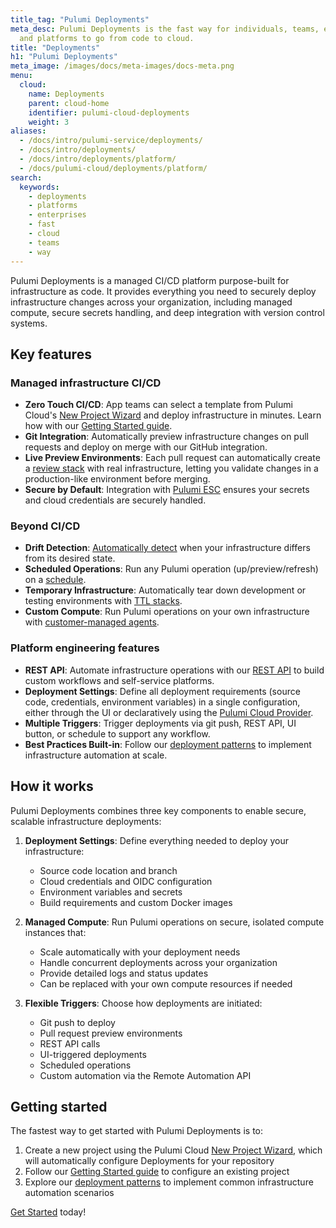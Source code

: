 ```yaml
---
title_tag: "Pulumi Deployments"
meta_desc: Pulumi Deployments is the fast way for individuals, teams, enterprises,
  and platforms to go from code to cloud.
title: "Deployments"
h1: "Pulumi Deployments"
meta_image: /images/docs/meta-images/docs-meta.png
menu:
  cloud:
    name: Deployments
    parent: cloud-home
    identifier: pulumi-cloud-deployments
    weight: 3
aliases:
  - /docs/intro/pulumi-service/deployments/
  - /docs/intro/deployments/
  - /docs/intro/deployments/platform/
  - /docs/pulumi-cloud/deployments/platform/
search:
  keywords:
    - deployments
    - platforms
    - enterprises
    - fast
    - cloud
    - teams
    - way
---
```


Pulumi Deployments is a managed CI/CD platform purpose-built for infrastructure as code. It provides everything you need to securely deploy infrastructure changes across your organization, including managed compute, secure secrets handling, and deep integration with version control systems.

## Key features

### Managed infrastructure CI/CD

- **Zero Touch CI/CD**: App teams can select a template from Pulumi Cloud's [New Project Wizard](/docs/pulumi-cloud/developer-portals/new-project-wizard) and deploy infrastructure in minutes. Learn how with our [Getting Started guide](/docs/pulumi-cloud/deployments/get-started).
- **Git Integration**: Automatically preview infrastructure changes on pull requests and deploy on merge with our GitHub integration.
- **Live Preview Environments**: Each pull request can automatically create a [review stack](/docs/pulumi-cloud/deployments/review-stacks) with real infrastructure, letting you validate changes in a production-like environment before merging.
- **Secure by Default**: Integration with [Pulumi ESC](/docs/pulumi-cloud/esc) ensures your secrets and cloud credentials are securely handled.

### Beyond CI/CD

- **Drift Detection**: [Automatically detect](/docs/pulumi-cloud/deployments/drift) when your infrastructure differs from its desired state.
- **Scheduled Operations**: Run any Pulumi operation (up/preview/refresh) on a [schedule](/docs/pulumi-cloud/deployments/schedules).
- **Temporary Infrastructure**: Automatically tear down development or testing environments with [TTL stacks](/docs/pulumi-cloud/deployments/ttl).
- **Custom Compute**: Run Pulumi operations on your own infrastructure with [customer-managed agents](/docs/pulumi-cloud/deployments/customer-managed-agents).

### Platform engineering features

- **REST API**: Automate infrastructure operations with our [REST API](/docs/pulumi-cloud/deployments/api/) to build custom workflows and self-service platforms.
- **Deployment Settings**: Define all deployment requirements (source code, credentials, environment variables) in a single configuration, either through the UI or declaratively using the [Pulumi Cloud Provider](/registry/packages/pulumiservice).
- **Multiple Triggers**: Trigger deployments via git push, REST API, UI button, or schedule to support any workflow.
- **Best Practices Built-in**: Follow our [deployment patterns](/docs/pulumi-cloud/deployments/reference/) to implement infrastructure automation at scale.

## How it works

Pulumi Deployments combines three key components to enable secure, scalable infrastructure deployments:

1. **Deployment Settings**: Define everything needed to deploy your infrastructure:

   - Source code location and branch
   - Cloud credentials and OIDC configuration
   - Environment variables and secrets
   - Build requirements and custom Docker images

1. **Managed Compute**: Run Pulumi operations on secure, isolated compute instances that:

   - Scale automatically with your deployment needs
   - Handle concurrent deployments across your organization
   - Provide detailed logs and status updates
   - Can be replaced with your own compute resources if needed

1. **Flexible Triggers**: Choose how deployments are initiated:

   - Git push to deploy
   - Pull request preview environments
   - REST API calls
   - UI-triggered deployments
   - Scheduled operations
   - Custom automation via the Remote Automation API

## Getting started

The fastest way to get started with Pulumi Deployments is to:

1. Create a new project using the Pulumi Cloud [New Project Wizard](/docs/pulumi-cloud/developer-portals/new-project-wizard), which will automatically configure Deployments for your repository
1. Follow our [Getting Started guide](/docs/pulumi-cloud/deployments/get-started) to configure an existing project
1. Explore our [deployment patterns](/docs/pulumi-cloud/deployments/reference/) to implement common infrastructure automation scenarios

[Get Started](/docs/pulumi-cloud/deployments/get-started) today!
